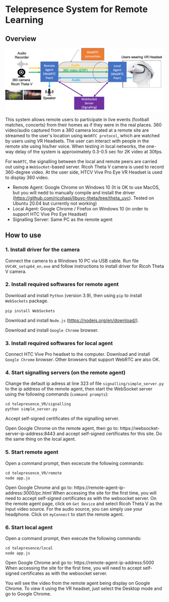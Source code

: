 # Telepresence System for Remote Learning

## Overview

![Alt text](telepresence_system.png?raw=true "System Architecture")

This system allows remote users to participate in live events (football matches, concerts) from their homes as if they were in the real places.
360 video/audio captured from a 360 camera located at a remote site are streamed to the user's location using ``WebRTC protocol``, which are watched by users using VR Headsets. The user can interact with people in the remote site using his/her voice. When testing in local networks, the one-way delay of the system is approximately 0.3-0.5 sec for 2K video at 30fps.

For ``WebRTC``, the signalling between the local and remote peers are carried out using a ``WebSocKet``-based server. Ricoh Theta V camera is used to record 360-degree video. At the user side, HTCV Vive Pro Eye VR Headset is used to display 360 video.

 - Remote Agent: Google Chrome on Windows 10 (It is OK to use MacOS, but you will nedd to manually compile and install the driver (https://github.com/ricohapi/libuvc-theta/tree/theta_uvc). Tested on Ubuntu 20.04 but currently not working)
 - Local Agent: Google Chrome / Firefox on Windows 10 (in order to support HTC Vive Pro Eye Headset)
 - Signalling Server: Same PC as the remote agent

## How to use
### 1. Install driver for the camera
Connect the camera to a Windows 10 PC via USB cable. Run file ``UVC4K_setup64_en.exe`` and follow instructions to install driver for Ricoh Theta V camera.

### 2. Install required softwares for remote agent
Download and install ``Python`` (version 3.9), then using ``pip`` to install ``WebSockets`` package.

``
pip install WebSockets
``

Download and install ``Node.js`` (https://nodejs.org/en/download/).

Download and install ``Google Chrome`` browser.

### 3. Install required softwares for local agent
Connect HTC Vive Pro headset to the computer.
Download and install ``Google Chrome`` browser. Other browsers that support WebRTC are also OK.

### 4. Start signalling servers (on the remote agent)

Change the default ip adress at line 323 of file ``signalling/simple_server.py`` to the ip address of the remote agent, then start the WebSocket server using the following commands (``command prompts``):

```
cd telepresence_VR/signalling
python simple_server.py
```

Accept self-signed certificates of the signalling server.

Open Google Chrome on the remote agent, then go to: https://websocket-server-ip-address:8443 and accept self-signed certificates for this site. Do the same thing on the local agent.

### 5. Start remote agent
Open a command prompt, then excecute the following commands:
```
cd telepresence_VR/remote
node app.js
```
Open Google Chrome and go to: https://remote-agent-ip-address:3000/pc.html
When accessing the site for the first time, you will need to accept self-signed certificates as with the websocket server.
On the remote agent page, click on ``Get Device`` and select Ricoh Theta V as the input video source. For the audio source, you can simply use your headphone.
Click on ``myConnect`` to start the remote agent.

### 6. Start local agent
Open a command prompt, then execute the following commands:
```
cd telepresence/local
node app.js
```
Open Google Chrome and go to: https://remote-agent-ip-address:5000
When accessing the site for the first time, you will need to accept self-signed certificates as with the websocket server.

You will see the video from the remote agent being display on Google Chrome. To view it using the VR headset, just select the Desktop mode and go to Google Chrome.






